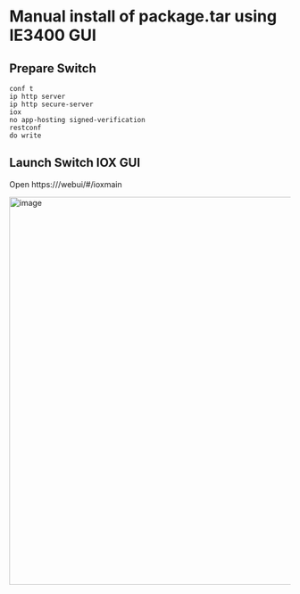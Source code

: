 # Manual install of package.tar using IE3400 GUI
## Prepare Switch
```
conf t
ip http server
ip http secure-server
iox
no app-hosting signed-verification
restconf
do write
```
## Launch Switch IOX GUI
Open https://<SWITCHIP>/webui/#/ioxmain

<img width="696" alt="image" src="https://github.com/user-attachments/assets/65334cf4-7111-4b9a-9b98-9f3fde8f3633" />




